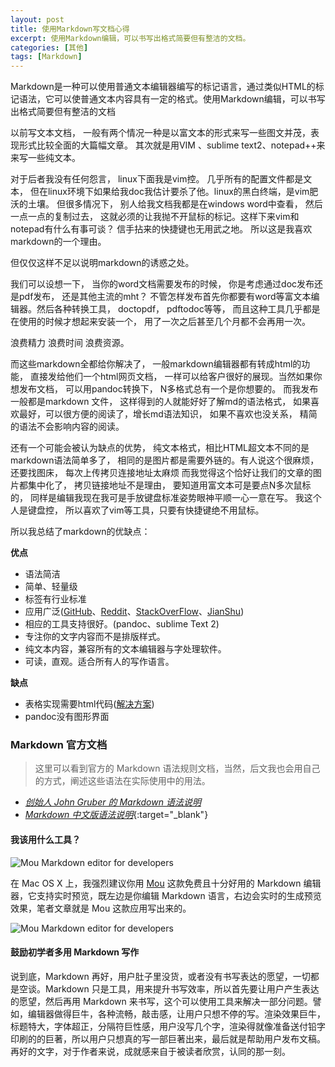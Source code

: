 ```yaml
---
layout: post
title: 使用Markdown写文档心得
excerpt: 使用Markdown编辑，可以书写出格式简要但有整洁的文档。
categories: [其他]
tags: [Markdown]
---
```


Markdown是一种可以使用普通文本编辑器编写的标记语言，通过类似HTML的标记语法，它可以使普通文本内容具有一定的格式。使用Markdown编辑，可以书写出格式简要但有整洁的文档

以前写文本文档， 一般有两个情况一种是以富文本的形式来写一些图文并茂，表现形式比较全面的大篇幅文章。 其次就是用VIM 、sublime text2、notepad++来来写一些纯文本。

对于后者我没有任何怨言， linux下面我是vim控。 几乎所有的配置文件都是文本， 但在linux环境下如果给我doc我估计要杀了他。linux的黑白终端，是vim肥沃的土壤。 但很多情况下， 别人给我文档我都是在windows word中查看， 然后一点一点的复制过去， 这就必须的让我抛不开鼠标的标记。这样下来vim和notepad有什么有事可谈？ 信手拈来的快捷键也无用武之地。 所以这是我喜欢markdown的一个理由。

但仅仅这样不足以说明markdown的诱惑之处。

我们可以设想一下， 当你的word文档需要发布的时候， 你是考虑通过doc发布还是pdf发布， 还是其他主流的mht？ 不管怎样发布首先你都要有word等富文本编辑器。然后各种转换工具， doctopdf， pdftodoc等等， 而且这种工具几乎都是在使用的时候才想起来安装一个， 用了一次之后甚至几个月都不会再用一次。

浪费精力 浪费时间 浪费资源。

而这些markdown全都给你解决了， 一般markdown编辑器都有转成html的功能， 直接发给他们一个html网页文档， 一样可以给客户很好的展现。当然如果你想发布文档， 可以用pandoc转换下， N多格式总有一个是你想要的。 而我发布一般都是markdown 文件， 这样得到的人就能好好了解md的语法格式， 如果喜欢最好，可以很方便的阅读了，增长md语法知识， 如果不喜欢也没关系， 精简的语法不会影响内容的阅读。

还有一个可能会被认为缺点的优势， 纯文本格式，相比HTML超文本不同的是markdown语法简单多了， 相同的是图片都是需要外链的。有人说这个很麻烦，还要找图床， 每次上传拷贝连接地址太麻烦 而我觉得这个恰好让我们的文章的图片都集中化了， 拷贝链接地址不是理由， 要知道用富文本可是要点N多次鼠标的， 同样是编辑我现在我可是手放键盘标准姿势眼神平顺一心一意在写。 我这个人是键盘控， 所以喜欢了vim等工具，只要有快捷键绝不用鼠标。

所以我总结了markdown的优缺点：

**优点**

- 语法简洁
- 简单、轻量级
- 标签有行业标准
- 应用广泛([GitHub](https://github.com/guoyunsky/Markdown-Chinese-Demo/blob/master/README.md)、[Reddit](http://www.reddit.com/)、[StackOverFlow](http://stackoverflow.com/)、[JianShu](http://jianshu.io/))
- 相应的工具支持很好。(pandoc、sublime Text 2)
- 专注你的文字内容而不是排版样式。
- 纯文本内容，兼容所有的文本编辑器与字处理软件。
- 可读，直观。适合所有人的写作语言。

**缺点**

- 表格实现需要html代码([解决方案](http://www.ituring.com.cn/article/3452))
- pandoc没有图形界面

### Markdown 官方文档

> 这里可以看到官方的 Markdown 语法规则文档，当然，后文我也会用自己的方式，阐述这些语法在实际使用中的用法。

- [*创始人 John Gruber 的 Markdown 语法说明*](http://daringfireball.net/projects/markdown/syntax)
- [*Markdown 中文版语法说明*](http://wowubuntu.com/markdown/#list){:target="_blank"}

#### 我该用什么工具？

![Mou Markdown editor for developers](http://static.zhnytech.com/blog/2015/10/54b0855cf47d559c8c59e8f503af17d410f70_mw_800_wm_1_wmp_3.jpg)

在 Mac OS X 上，我强烈建议你用 [Mou](http://mouapp.com/) 这款免费且十分好用的 Markdown 编辑器，它支持实时预览，既左边是你编辑 Markdown 语言，右边会实时的生成预览效果，笔者文章就是 Mou 这款应用写出来的。

![Mou Markdown editor for developers](http://static.zhnytech.com/blog/2015/10/mon_54b085.png)

#### 鼓励初学者多用 Markdown 写作

说到底，Markdown 再好，用户肚子里没货，或者没有书写表达的愿望，一切都是空谈。Markdown 只是工具，用来提升书写效率，所以首先要让用户产生表达的愿望，然后再用 Markdown 来书写，这个可以使用工具来解决一部分问题。譬如，编辑器做得巨牛，各种流畅，敲击感，让用户只想不停的写。渲染效果巨牛，标题特大，字体超正，分隔符巨性感，用户没写几个字，渲染得就像准备送付铅字印刷的的巨著，所以用户只想真的写一部巨著出来，最后就是帮助用户发布文稿。再好的文字，对于作者来说，成就感来自于被读者欣赏，认同的那一刻。



